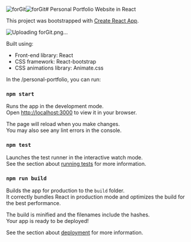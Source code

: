 ![forGit](https://github.com/user-attachments/assets/4632ad7f-c30a-4f45-a92a-1dbfcd1ee6ab)![forGit](https://github.com/user-attachments/assets/5f15e48e-7905-4507-854d-d8f0a87131f7)# Personal Portfolio Website in React

This project was bootstrapped with [Create React App](https://github.com/facebook/create-react-app).

![Uploading forGit.png…]()


Built using:

- Front-end library: React
- CSS framework: React-bootstrap
- CSS animations library: Animate.css

In the /personal-portfolio, you can run:

### `npm start`

Runs the app in the development mode.\
Open [http://localhost:3000](http://localhost:3000) to view it in your browser.

The page will reload when you make changes.\
You may also see any lint errors in the console.

### `npm test`

Launches the test runner in the interactive watch mode.\
See the section about [running tests](https://facebook.github.io/create-react-app/docs/running-tests) for more information.

### `npm run build`

Builds the app for production to the `build` folder.\
It correctly bundles React in production mode and optimizes the build for the best performance.

The build is minified and the filenames include the hashes.\
Your app is ready to be deployed!

See the section about [deployment](https://facebook.github.io/create-react-app/docs/deployment) for more information.
